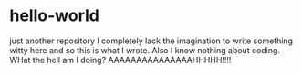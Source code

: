 # hello-world
just another repository
I completely lack the imagination to write something witty here and so this is what I wrote.
Also I know nothing about coding.
WHat the hell am I doing?
AAAAAAAAAAAAAAAHHHHH!!!!
